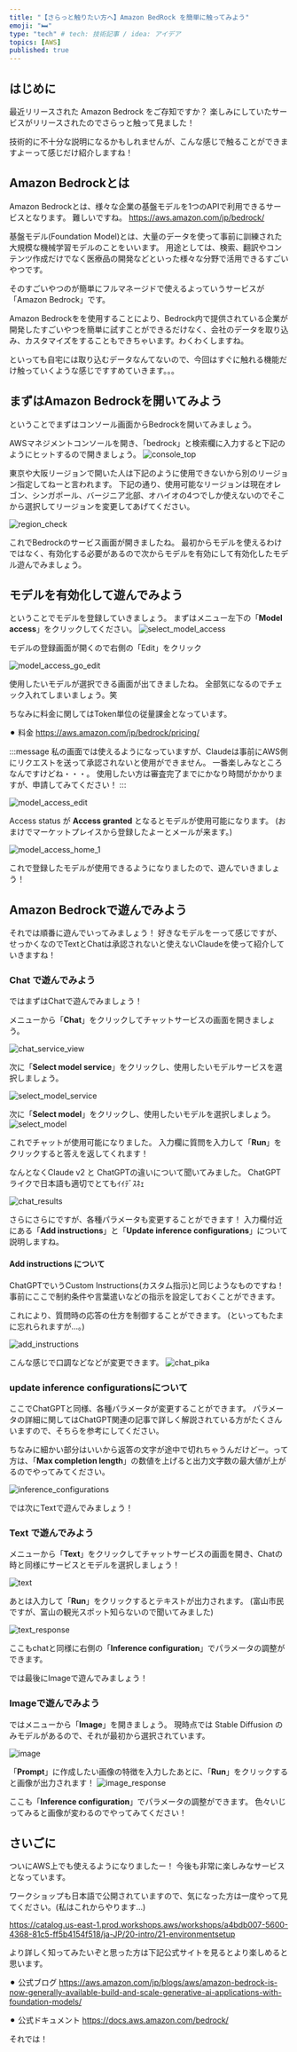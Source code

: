 ```yaml
---
title: "【さらっと触りたい方へ】Amazon BedRock を簡単に触ってみよう"
emoji: "🛏️"
type: "tech" # tech: 技術記事 / idea: アイデア
topics: [AWS]
published: true
---
```

## はじめに

最近リリースされた Amazon Bedrock をご存知ですか？
楽しみにしていたサービスがリリースされたのでさらっと触って見ました！

技術的に不十分な説明になるかもしれませんが、こんな感じで触ることができますよーって感じだけ紹介しますね！

## Amazon Bedrockとは

Amazon Bedrockとは、様々な企業の基盤モデルを1つのAPIで利用できるサービスとなります。
難しいですね。
https://aws.amazon.com/jp/bedrock/

基盤モデル(Foundation Model)とは、大量のデータを使って事前に訓練された大規模な機械学習モデルのことをいいます。
用途としては、検索、翻訳やコンテンツ作成だけでなく医療品の開発などといった様々な分野で活用できるすごいやつです。

そのすごいやつのが簡単にフルマネージドで使えるよっていうサービスが「Amazon Bedrock」です。

Amazon Bedrockをを使用することにより、Bedrock内で提供されている企業が開発したすごいやつを簡単に試すことができるだけなく、会社のデータを取り込み、カスタマイズをすることもできちゃいます。わくわくしますね。

といっても自宅には取り込むデータなんてないので、今回はすぐに触れる機能だけ触っていくような感じですすめていきます。。。

## まずはAmazon Bedrockを開いてみよう

ということでまずはコンソール画面からBedrockを開いてみましょう。

AWSマネジメントコンソールを開き、「bedrock」と検索欄に入力すると下記のようにヒットするので開きましょう。
![console_top](/images/98f3052dbfb4ac/2023-09-30-23-04-58.png)

東京や大阪リージョンで開いた人は下記のように使用できないから別のリージョン指定してねーと言われます。
下記の通り、使用可能なリージョンは現在オレゴン、シンガポール、バージニア北部、オハイオの4つでしか使えないのでそこから選択してリージョンを変更してあげてください。

![region_check](/images/98f3052dbfb4ac/2023-09-30-18-27-54.png)

これでBedrockのサービス画面が開きましたね。
最初からモデルを使えるわけではなく、有効化する必要があるので次からモデルを有効にして有効化したモデル遊んでみましょう。

## モデルを有効化して遊んでみよう

ということでモデルを登録していきましょう。
まずはメニュー左下の「**Model access**」をクリックしてください。 
![select_model_access](/images/98f3052dbfb4ac/2023-10-01-00-20-31.png)

モデルの登録画面が開くので右側の「Edit」をクリック

![model_access_go_edit](/images/98f3052dbfb4ac/2023-10-01-00-21-30.png)

使用したいモデルが選択できる画面が出てきましたね。
全部気になるのでチェック入れてしまいましょう。笑

ちなみに料金に関してはToken単位の従量課金となっています。

⚫︎ 料金
https://aws.amazon.com/jp/bedrock/pricing/

:::message
私の画面では使えるようになっていますが、Claudeは事前にAWS側にリクエストを送って承認されないと使用ができません。
一番楽しみなところなんですけどね・・・。
使用したい方は審査完了までにかなり時間がかかりますが、申請してみてください！
:::

![model_access_edit](/images/98f3052dbfb4ac/2023-09-30-18-50-48.png)

Access status が **Access granted** となるとモデルが使用可能になります。
(おまけでマーケットプレイスから登録したよーとメールが来ます。)

![model_access_home_1](/images/98f3052dbfb4ac/2023-09-30-18-55-09.png)

これで登録したモデルが使用できるようになりましたので、遊んでいきましょう！

## Amazon Bedrockで遊んでみよう

それでは順番に遊んでいってみましょう！
好きなモデルをーって感じですが、せっかくなのでTextとChatは承認されないと使えないClaudeを使って紹介していきますね！

### Chat で遊んでみよう

ではまずはChatで遊んでみましょう！

メニューから「**Chat**」をクリックしてチャットサービスの画面を開きましょう。

![chat_service_view](/images/98f3052dbfb4ac/2023-09-30-19-18-33.png)

次に「**Select model service**」をクリックし、使用したいモデルサービスを選択しましょう。

![select_model_service](/images/98f3052dbfb4ac/2023-09-30-19-22-19.png)

次に「**Select model**」をクリックし、使用したいモデルを選択しましょう。
![select_model](/images/98f3052dbfb4ac/2023-10-01-00-14-43.png)

これでチャットが使用可能になりました。
入力欄に質問を入力して「**Run**」をクリックすると答えを返してくれます！

なんとなくClaude v2 と ChatGPTの違いについて聞いてみました。
ChatGPTライクで日本語も適切でとてもｲｲﾃﾞｽﾈｪ

![chat_results](/images/98f3052dbfb4ac/2023-09-30-19-11-52.png)

さらにさらにですが、各種パラメータも変更することができます！
入力欄付近にある「**Add instructions**」と「**Update inference configurations**」について説明しますね。

#### Add instructions について

ChatGPTでいうCustom Instructions(カスタム指示)と同じようなものですね！
事前にここで制約条件や言葉遣いなどの指示を設定しておくことができます。

これにより、質問時の応答の仕方を制御することができます。
(といってもたまに忘れられますが...。)

![add_instructions](/images/98f3052dbfb4ac/2023-09-30-19-36-54.png)

こんな感じで口調などなどが変更できます。
![chat_pika](/images/98f3052dbfb4ac/2023-09-30-23-34-47.png)

### update inference configurationsについて

ここでChatGPTと同様、各種パラメータが変更することができます。
パラメータの詳細に関してはChatGPT関連の記事で詳しく解説されている方がたくさんいますので、そちらを参考にしてください。

ちなみに細かい部分はいいから返答の文字が途中で切れちゃうんだけどー。って方は、「**Max completion length**」の数値を上げると出力文字数の最大値が上がるのでやってみてください。

![inference_configurations](/images/98f3052dbfb4ac/2023-09-30-23-37-05.png)

では次にTextで遊んでみましょう！

### Text で遊んでみよう

メニューから「**Text**」をクリックしてチャットサービスの画面を開き、Chatの時と同様にサービスとモデルを選択しましょう！

![text](/images/98f3052dbfb4ac/2023-09-30-23-50-30.png)

あとは入力して「**Run**」をクリックするとテキストが出力されます。
(富山市民ですが、富山の観光スポット知らないので聞いてみました)

![text_response](/images/98f3052dbfb4ac/2023-09-30-23-56-25.png)

ここもchatと同様に右側の「**Inference configuration**」でパラメータの調整ができます。

では最後にImageで遊んでみましょう！

### Imageで遊んでみよう

ではメニューから「**Image**」を開きましょう。
現時点では Stable Diffusion のみモデルがあるので、それが最初から選択されています。

![image](/images/98f3052dbfb4ac/2023-09-30-23-59-18.png)

「**Prompt**」に作成したい画像の特徴を入力したあとに、「**Run**」をクリックすると画像が出力されます！
![image_response](/images/98f3052dbfb4ac/35F77207-459D-486B-A4E3-D7E538F3CD6E_1_105_c.jpeg)

ここも「**Inference configuration**」でパラメータの調整ができます。
色々いじってみると画像が変わるのでやってみてください！

## さいごに

ついにAWS上でも使えるようになりましたー！
今後も非常に楽しみなサービスとなっています。

ワークショップも日本語で公開されていますので、気になった方は一度やって見てください。(私はこれからやります...)

https://catalog.us-east-1.prod.workshops.aws/workshops/a4bdb007-5600-4368-81c5-ff5b4154f518/ja-JP/20-intro/21-environmentsetup


より詳しく知ってみたいぞと思った方は下記公式サイトを見るとより楽しめると思います。

⚫︎ 公式ブログ
https://aws.amazon.com/jp/blogs/aws/amazon-bedrock-is-now-generally-available-build-and-scale-generative-ai-applications-with-foundation-models/

⚫︎ 公式ドキュメント
https://docs.aws.amazon.com/bedrock/


それでは！
